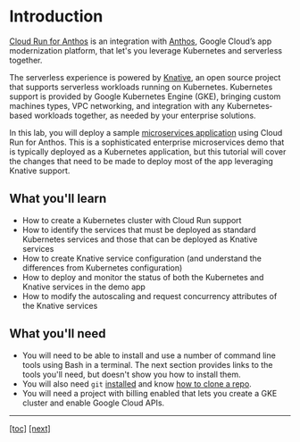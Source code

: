 # Introduction

[Cloud Run for Anthos] is an integration with [Anthos], Google Cloud’s app modernization platform, that let's you leverage Kubernetes and serverless together.

The serverless experience is powered by [Knative], an open source project that supports serverless workloads running on Kubernetes. Kubernetes support is provided by Google Kubernetes Engine (GKE), bringing custom machines types, VPC networking, and integration with any Kubernetes‐based workloads together, as needed by your enterprise solutions.

In this lab, you will deploy a sample [microservices application] using Cloud Run for Anthos. This is a sophisticated enterprise microservices demo that is typically deployed as a Kubernetes application, but this tutorial will cover the changes that need to be made to deploy most of the app leveraging Knative support.

## What you'll learn

* How to create a Kubernetes cluster with Cloud Run support
* How to identify the services that must be deployed as standard Kubernetes services and those that can be deployed as Knative services
* How to create Knative service configuration (and understand the differences from Kubernetes configuration)
* How to deploy and monitor the status of both the Kubernetes and Knative services in the demo app
* How to modify the autoscaling and request concurrency attributes of the Knative services

## What you'll need

* You will need to be able to install and use a number of command line tools using Bash in a terminal. The next section provides links to the tools you'll need, but doesn't show you how to install them.
* You will also need `git` [installed](https://github.com/git-guides/install-git) and know [how to clone a repo](https://docs.github.com/en/github/creating-cloning-and-archiving-repositories/cloning-a-repository).
* You will need a project with billing enabled that lets you create a GKE cluster and enable Google Cloud APIs.

[Anthos]: https://cloud.google.com/anthos
[Cloud Run for Anthos]:  https://cloud.google.com/anthos/run
[Knative]: https://knative.dev/
[microservices application]: https://github.com/GoogleCloudPlatform/microservices-demo

---
[[toc]](README.md) [[next]](02-setting-up.md)
